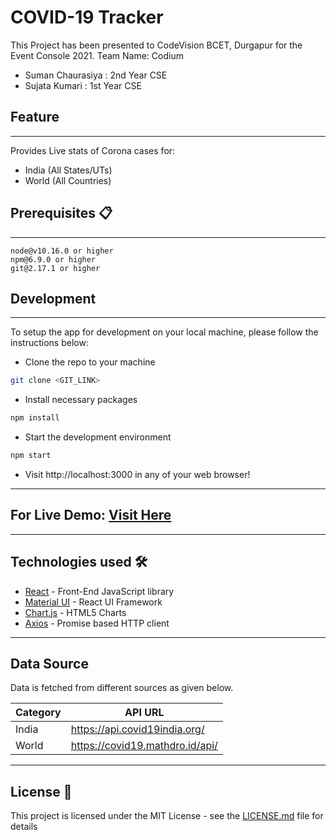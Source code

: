 # COVID-19 Tracker

This Project has been presented to CodeVision BCET, Durgapur for the Event Console 2021. 
Team Name: Codium
  - Suman Chaurasiya : 2nd Year CSE
  - Sujata Kumari : 1st Year CSE

## Feature
---
Provides Live stats of Corona cases for:
* India (All States/UTs)
* World (All Countries)

## Prerequisites 📋
---
```
node@v10.16.0 or higher
npm@6.9.0 or higher
git@2.17.1 or higher
```

## Development
---
To setup the app for development on your local machine, please follow the instructions below:

- Clone the repo to your machine
```bash
git clone <GIT_LINK>
```
- Install necessary packages
```bash
npm install
```
- Start the development environment
```bash
npm start
```
- Visit http://localhost:3000 in any of your web browser!
---

## For Live Demo: [Visit Here](NETLIFY_LINK)
---

## Technologies used 🛠️

- [React](https://es.reactjs.org/) - Front-End JavaScript library
- [Material UI](https://material-ui.com/) - React UI Framework
- [Chart.js](https://www.chartjs.org/) - HTML5 Charts
- [Axios](https://github.com/axios/axios) - Promise based HTTP client
---

## Data Source

Data is fetched from different sources as given below.

| Category   | API URL                                                             |
| -----------| ------------------------------------------------------------------- |
| India      | https://api.covid19india.org/                                       |
| World      | https://covid19.mathdro.id/api/                                     |
---

## License 📄

This project is licensed under the MIT License - see the [LICENSE.md](LICENSE.md) file for details
